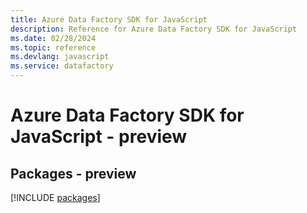 ```yaml
---
title: Azure Data Factory SDK for JavaScript
description: Reference for Azure Data Factory SDK for JavaScript
ms.date: 02/28/2024
ms.topic: reference
ms.devlang: javascript
ms.service: datafactory
---
```

# Azure Data Factory SDK for JavaScript - preview
## Packages - preview
[!INCLUDE [packages](data-factory-index.md)]